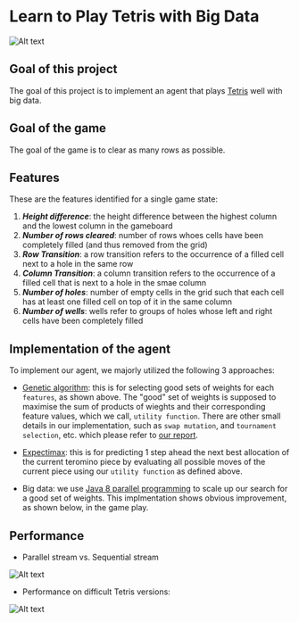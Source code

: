 # Learn to Play Tetris with Big Data

![Alt text](https://github.com/JYL123/Tetris/blob/master/Report/tetris_pic.png)

## Goal of this project
The goal of this project is to implement an agent that plays [Tetris](https://tetris.com/) well with big data.

## Goal of the game
The goal of the game is to clear as many rows as possible. 

## Features
These are the features identified for a single game state:
1. ***Height difference***: the height difference between the highest column and the lowest column in the gameboard
2. ***Number of rows cleared***: number of rows whoes cells have been completely filled (and thus removed from the grid)
3. ***Row Transition***: a row transition refers to the occurrence of a filled cell next to a hole in the same row
4. ***Column Transition***: a column transition refers to the occurrence of a filled cell that is next to a hole in the smae column
5. ***Number of holes***: number of empty cells in the grid such that each cell has at least one filled cell on top of it in the same column
6. ***Number of wells***: wells refer to groups of holes whose left and right cells have been completely filled


## Implementation of the agent
To implement our agent, we majorly utilized the following 3 approaches:
* [Genetic algorithm](https://uk.mathworks.com/help/gads/what-is-the-genetic-algorithm.html): this is for selecting good sets of weights for each `features`, as shown above. The "good" set of weights is supposed to maximise the sum of products of wieghts and their corresponding feature values, which we call, `utility function`. There are other small details in our implementation, such as `swap mutation`, and `tournament selection`, etc. which please refer to [our report](https://github.com/JYL123/Tetris/blob/master/Report/Report.pdf).

* [Expectimax](https://inst.eecs.berkeley.edu/~cs188/fa10/slides/FA10%20cs188%20lecture%208%20--%20utilities%20(6PP).pdf): this is for predicting 1 step ahead the next best allocation of the current teromino piece by evaluating all possible moves of the current piece using our `utility function` as defined above.

* Big data: we use [Java 8 parallel programming](https://docs.oracle.com/javase/tutorial/collections/streams/parallelism.html) to scale up our search for a good set of weights. This implmentation shows obvious improvement, as shown below, in the game play.

## Performance
* Parallel stream vs. Sequential stream

![Alt text](https://github.com/JYL123/Tetris/blob/master/Report/para_seq.png)

* Performance on difficult Tetris versions:

![Alt text](https://github.com/JYL123/Tetris/blob/master/Report/tests.png)



